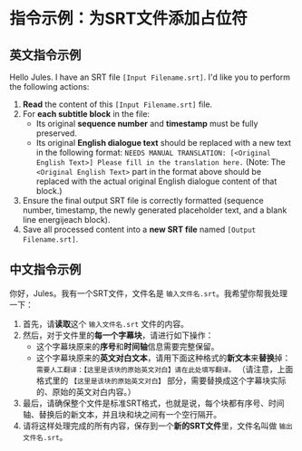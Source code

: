 # 指令示例：为SRT文件添加占位符

## 英文指令示例

Hello Jules. I have an SRT file `[Input Filename.srt]`. I'd like you to perform the following actions:

1.  **Read** the content of this `[Input Filename.srt]` file.
2.  For **each subtitle block** in the file:
    *   Its original **sequence number** and **timestamp** must be fully preserved.
    *   Its original **English dialogue text** should be replaced with a new text in the following format:
        `NEEDS MANUAL TRANSLATION: [<Original English Text>] Please fill in the translation here.`
        (Note: The `<Original English Text>` part in the format above should be replaced with the actual original English dialogue content of that block.)
3.  Ensure the final output SRT file is correctly formatted (sequence number, timestamp, the newly generated placeholder text, and a blank line energijeach block).
4.  Save all processed content into a **new SRT file** named `[Output Filename.srt]`.

## 中文指令示例

你好，Jules。我有一个SRT文件，文件名是 `输入文件名.srt`。我希望你帮我处理一下：

1.  首先，请**读取**这个 `输入文件名.srt` 文件的内容。
2.  然后，对于文件里的**每一个字幕块**，请进行如下操作：
    *   这个字幕块原来的**序号**和**时间轴**信息需要完整保留。
    *   这个字幕块原来的**英文对白文本**，请用下面这种格式的**新文本**来**替换**掉：
        `需要人工翻译：【这里是该块的原始英文对白】请在此处填写翻译。`
        （请注意，上面格式里的 `【这里是该块的原始英文对白】` 部分，需要替换成这个字幕块实际的、原始的英文对白内容。）
3.  最后，请确保整个文件是标准SRT格式，也就是说，每个块都有序号、时间轴、替换后的新文本，并且块和块之间有一个空行隔开。
4.  请将这样处理完成的所有内容，保存到一个**新的SRT文件**里，文件名叫做 `输出文件名.srt`。
